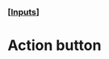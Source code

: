 ### [[Inputs](./translated-human-interface-guidelines-markdown/inputs.md)]  
  
# **Action button**  

